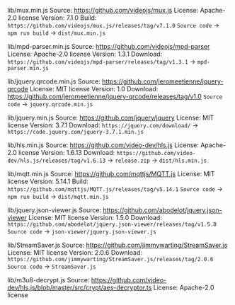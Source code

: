 lib/mux.min.js
Source: https://github.com/videojs/mux.js
License: Apache-2.0 license
Version: 7.1.0
Build:
`https://github.com/videojs/mux.js/releases/tag/v7.1.0`
`Source code` -> `npm run build` -> `dist/mux.min.js`

lib/mpd-parser.min.js
Source: https://github.com/videojs/mpd-parser
License: Apache-2.0 license
Version: 1.3.1
Download:
`https://github.com/videojs/mpd-parser/releases/tag/v1.3.1` -> `mpd-parser.min.js`

lib/jquery.qrcode.min.js
Source: https://github.com/jeromeetienne/jquery-qrcode
License: MIT license
Version: 1.0
Download:
https://github.com/jeromeetienne/jquery-qrcode/releases/tag/v1.0
`Source code` -> `jquery.qrcode.min.js`

lib/jquery.min.js
Source: https://github.com/jquery/jquery
License: MIT license
Version: 3.7.1
Download:
`https://jquery.com/download/` -> `https://code.jquery.com/jquery-3.7.1.min.js`

lib/hls.min.js
Source: https://github.com/video-dev/hls.js
License: Apache-2.0 license
Version: 1.6.13
Download:
`https://github.com/video-dev/hls.js/releases/tag/v1.6.13` -> `release.zip` -> `dist/hls.min.js`

lib/mqtt.min.js
Source: https://github.com/mqttjs/MQTT.js
License: MIT license
Version: 5.14.1
Build:
`https://github.com/mqttjs/MQTT.js/releases/tag/v5.14.1`
`Source code` -> `npm run build` -> `dist/mqtt.min.js`

lib/jquery.json-viewer.js
Source: https://github.com/abodelot/jquery.json-viewer
License: MIT license
Version: 1.5.0
Download:
`https://github.com/abodelot/jquery.json-viewer/releases/tag/v1.5.0`
`Source code` -> `json-viewer/jquery.json-viewer.js`

lib/StreamSaver.js
Source: https://github.com/jimmywarting/StreamSaver.js
License: MIT license
Version: 2.0.6
Download:
`https://github.com/jimmywarting/StreamSaver.js/releases/tag/2.0.6`
`Source code` -> `StreamSaver.js`

lib/m3u8-decrypt.js
Source: https://github.com/video-dev/hls.js/blob/master/src/crypt/aes-decryptor.ts
License: Apache-2.0 license

